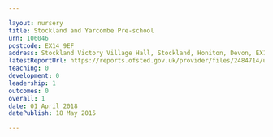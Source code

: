 ```yaml
---

layout: nursery
title: Stockland and Yarcombe Pre-school
urn: 106046
postcode: EX14 9EF
address: Stockland Victory Village Hall, Stockland, Honiton, Devon, EX14 9EF
latestReportUrl: https://reports.ofsted.gov.uk/provider/files/2484714/urn/106046.pdf
teaching: 0
development: 0
leadership: 1
outcomes: 0
overall: 1
date: 01 April 2018 
datePublish: 18 May 2015

---
```

